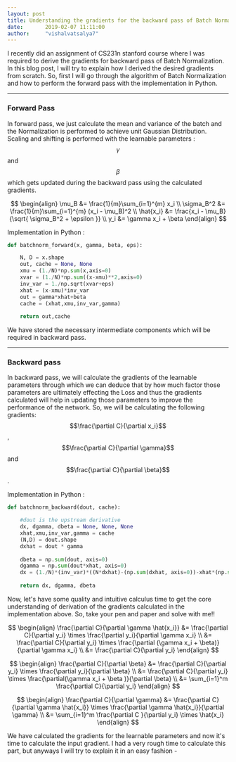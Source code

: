 ```yaml
---
layout: post
title: Understanding the gradients for the backward pass of Batch Normalization
date:       2019-02-07 11:11:00
author:     "vishalvatsalya7"
---
```


I recently did an assignment of CS231n stanford course where I was required to derive the gradients for backward pass of Batch Normalization. In this blog post, I will try to explain how I derived the desired gradients from scratch.
So, first I will go through the algorithm of Batch Normalization and how to perform the forward pass with the implementation in Python.

---

### Forward Pass

In forward pass, we just calculate the mean and variance of the batch and the Normalization is performed to achieve unit Gaussian Distribution. Scaling and shifting is performed with the learnable parameters : $$\gamma$$ and $$\beta $$ which gets updated during the backward pass using the calculated gradients.

$$
\begin{align}
\mu_B &= \frac{1}{m}\sum_{i=1}^{m} x_i \\
\sigma_B^2 &= \frac{1}{m}\sum_{i=1}^{m} (x_i - \mu_B)^2 \\
\hat{x_i} &= \frac{x_i - \mu_B}{\sqrt{ \sigma_B^2 + \epsilon }} \\
y_i &= \gamma x_i + \beta
\end{align}
$$

Implementation in Python : 

```python
def batchnorm_forward(x, gamma, beta, eps):

    N, D = x.shape
    out, cache = None, None
    xmu = (1./N)*np.sum(x,axis=0)
    xvar = (1./N)*np.sum((x-xmu)**2,axis=0)
    inv_var = 1./np.sqrt(xvar+eps)
    xhat = (x-xmu)*inv_var
    out = gamma*xhat+beta
    cache = (xhat,xmu,inv_var,gamma)
    
    return out,cache
```

We have stored the necessary intermediate components which will be required in backward pass.

---

### Backward pass

In backward pass, we will calculate the gradients of the learnable parameters through which we can deduce that by how much factor those parameters are ultimately effecting the Loss and thus the gradients calculated will help in updating those parameters to improve the performance of the network. So, we will be calculating the following gradients: $$\frac{\partial C}{\partial x_i}$$,  $$\frac{\partial C}{\partial \gamma}$$ and  $$\frac{\partial C}{\partial \beta}$$.

Implementation in Python :

```python
def batchnorm_backward(dout, cache):

    #dout is the upstream derivative
    dx, dgamma, dbeta = None, None, None
    xhat,xmu,inv_var,gamma = cache
    (N,D) = dout.shape
    dxhat = dout * gamma
    
    dbeta = np.sum(dout, axis=0)
    dgamma = np.sum(dout*xhat, axis=0)
    dx = (1./N)*(inv_var)*((N*dxhat)-(np.sum(dxhat, axis=0))-xhat*(np.sum(dxhat*xhat, axis=0)))
    
    return dx, dgamma, dbeta
 ```
 
 Now, let's have some quality and intuitive calculus time to get the core understanding of derivation of the gradients calculated in the implementation above. So, take your pen and paper and solve with me!!
    


$$
\begin{align}
\frac{\partial C}{\partial \gamma \hat{x_i}} &= \frac{\partial C}{\partial y_i} \times \frac{\partial y_i}{\partial \gamma x_i} \\
&= \frac{\partial C}{\partial y_i} \times \frac{\partial (\gamma x_i + \beta)}{\partial \gamma x_i} \\
&= \frac{\partial C}{\partial y_i}
\end{align}
$$


$$
\begin{align}
\frac{\partial C}{\partial \beta} &= \frac{\partial C}{\partial y_i} \times \frac{\partial y_i}{\partial \beta} \\
&= \frac{\partial C}{\partial y_i} \times \frac{\partial(\gamma x_i + \beta )}{\partial \beta} \\
&= \sum_{i=1}^m \frac{\partial C}{\partial y_i}
\end{align}
$$


$$
\begin{align}
\frac{\partial C}{\partial \gamma} &= \frac{\partial C}{\partial \gamma \hat{x_i}} \times  \frac{\partial \gamma \hat{x_i}}{\partial \gamma} \\
&= \sum_{i=1}^m \frac{\partial C }{\partial y_i} \times \hat{x_i}
\end{align}
$$


We have calculated the gradients for the learnable parameters and now it's time to calculate the input gradient. I had a very rough time to calculate this part, but anyways I will try to explain it in an easy fashion -
    
  
